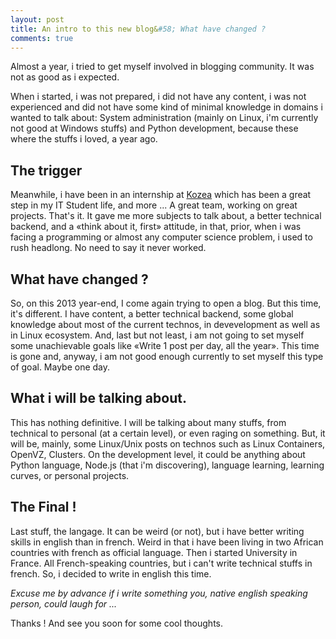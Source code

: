 ```yaml
---
layout: post
title: An intro to this new blog&#58; What have changed ?
comments: true
---
```


Almost a year, i tried to get myself involved in blogging community. It
was not as good as i expected.

When i started, i was not prepared, i did not have any content, i was not
experienced and did not have some kind of minimal knowledge in domains i wanted
to talk about: System administration (mainly on Linux, i'm currently not good at
Windows stuffs) and Python development, because these where the stuffs i loved,
a year ago.

## The trigger
Meanwhile, i have been in an internship at [Kozea](http://kozea.fr/ "Kozea")
which has been a great step in my IT Student life, and more ... A great team,
working on great projects. That's it. It gave me more subjects to
talk about, a better technical backend, and a «think about it, first» attitude,
in that, prior, when i was facing a programming or almost any computer science
problem, i used to rush headlong. No need to say it never worked.

## What have changed ?
So, on this 2013 year-end, I come again trying to open a blog. But this time,
it's different. I have content, a better technical backend, some global
knowledge about most of the current technos, in devevelopment as well as in
Linux ecosystem. And, last but not least, i am not going to set myself some
unachievable goals like «Write 1 post per day, all the year». This time is gone
and, anyway, i am not good enough currently to set myself this type of goal.
Maybe one day.

## What i will be talking about.
This has nothing definitive. I will be talking about many stuffs, from technical
to personal (at a certain level), or even raging on something. But, it will be,
mainly, some Linux/Unix posts on technos such as Linux Containers, OpenVZ,
Clusters. On the development level, it could be anything about Python language,
Node.js (that i'm discovering), language learning, learning curves, or personal
projects.

## The Final !
Last stuff, the langage. It can be weird (or not), but i have better writing
skills in english than in french. Weird in that i have been living in two
African countries with french as official language. Then i started University in
France. All French-speaking countries, but i can't write technical stuffs in
french. So, i decided to write in english this time. 

*Excuse me by advance if i write something you, native english speaking person,
could laugh for ...*

Thanks ! And see you soon for some cool thoughts.
